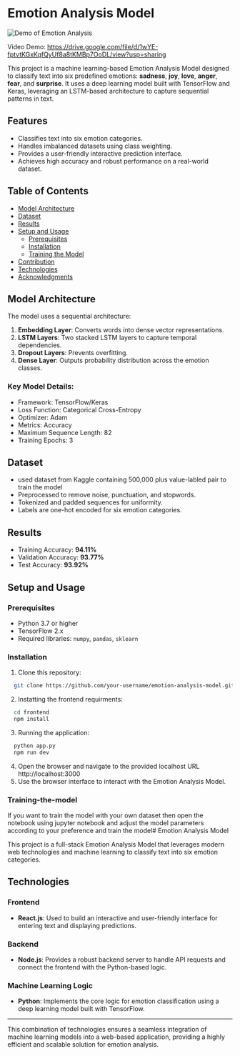 # Emotion Analysis Model
![Demo of Emotion Analysis](https://github.com/S-a-m-i-0/Emotion_analysis/blob/main/templates/Leo_AI.gif)

Video Demo: https://drive.google.com/file/d/1wYE-fptvtKGxKqfQyUf8a8tKMBp7OoDL/view?usp=sharing


This project is a machine learning-based Emotion Analysis Model designed to classify text into six predefined emotions: **sadness**, **joy**, **love**, **anger**, **fear**, and **surprise**. It uses a deep learning model built with TensorFlow and Keras, leveraging an LSTM-based architecture to capture sequential patterns in text.

## Features
- Classifies text into six emotion categories.
- Handles imbalanced datasets using class weighting.
- Provides a user-friendly interactive prediction interface.
- Achieves high accuracy and robust performance on a real-world dataset.

## Table of Contents
- [Model Architecture](#model-architecture)
- [Dataset](#dataset)
- [Results](#results)
- [Setup and Usage](#setup-and-usage)
  - [Prerequisites](#prerequisites)
  - [Installation](#installation)
  - [Training the Model](#Training-the-model)
- [Contribution](#contribution)
- [Technologies](#Technologies)
- [Acknowledgments](#acknowledgments)

## Model Architecture
The model uses a sequential architecture:
1. **Embedding Layer**: Converts words into dense vector representations.
2. **LSTM Layers**: Two stacked LSTM layers to capture temporal dependencies.
3. **Dropout Layers**: Prevents overfitting.
4. **Dense Layer**: Outputs probability distribution across the emotion classes.

### Key Model Details:
- Framework: TensorFlow/Keras
- Loss Function: Categorical Cross-Entropy
- Optimizer: Adam
- Metrics: Accuracy
- Maximum Sequence Length: 82
- Training Epochs: 3

## Dataset
- used dataset from Kaggle containing 500,000 plus value-labled pair to train the model
- Preprocessed to remove noise, punctuation, and stopwords.
- Tokenized and padded sequences for uniformity.
- Labels are one-hot encoded for six emotion categories.

## Results
- Training Accuracy: **94.11%**
- Validation Accuracy: **93.77%**
- Test Accuracy: **93.92%**

## Setup and Usage

### Prerequisites
- Python 3.7 or higher
- TensorFlow 2.x
- Required libraries: `numpy`, `pandas`, `sklearn`

### Installation
1. Clone this repository:
```bash
  git clone https://github.com/your-username/emotion-analysis-model.git
```

2. Instatting the frontend requirments:
```bash
  cd frontend
  npm install
```
3. Running the application:
```bash
  python app.py
  npm run dev
```
4. Open the browser and navigate to the provided localhost URL http://localhost:3000
5. Use the browser interface to interact with the Emotion Analysis Model.

### Training-the-model
If you want to train the model with your own dataset then open the notebook using jupyter notebook and adjust the model parameters according to your preference and train the model# Emotion Analysis Model

This project is a full-stack Emotion Analysis Model that leverages modern web technologies and machine learning to classify text into six emotion categories.

## Technologies

### Frontend
- **React.js**: Used to build an interactive and user-friendly interface for entering text and displaying predictions.

### Backend
- **Node.js**: Provides a robust backend server to handle API requests and connect the frontend with the Python-based logic.

### Machine Learning Logic
- **Python**: Implements the core logic for emotion classification using a deep learning model built with TensorFlow.

---

This combination of technologies ensures a seamless integration of machine learning models into a web-based application, providing a highly efficient and scalable solution for emotion analysis.


